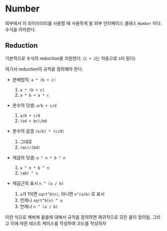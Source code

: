 # Number

외부에서 이 라이브러리를 사용할 때 사용하게 될 외부 인터페이스 클래스 `Number` 이다. 수식을 의미한다.

## Reduction

기본적으로 수식의 reduction을 지원한다. (`1 + 2`는 자동으로 `3`이 된다)

여기서 reduction의 규칙을 정의해야 한다.

- 분배법칙: `a * (b + c)`
    1. `a * (b + c)`
    2. `a * b + a * c`

- 분수의 덧셈: `a/b + c/d` 
    1. `a/b + c/d`
    2. `(ad + bc)/bd`

- 분수의 곱셈 `(a/b) * (c/d)`
    1. 그대로
    2. `(ac)/(bd)`

- 제곱의 덧셈: `a ^ n * b ^ n`
    1. `a ^ n * b ^ n`
    2. `(ab) ^ n`

- 제곱근의 표시 `n ^ (a / b)`
    1. `a`가 1이면 `sqrt^b(n)`, 아니면 `n^(a/b)` 로 표시
    2. 언제나 `sqrt^b(n) ^ a`
    3. 언제나 `n ^ (a / b)`

이런 식으로 케바케 꼴들에 대해서 규칙을 정의하면 재귀적으로 모든 꼴이 정의됨.
그리고 이에 따른 테스트 케이스를 작성하여 코드를 작성하자
